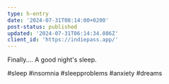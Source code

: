 ```yaml
---
type: h-entry
date: '2024-07-31T08:14:00+0200'
post-status: published
updated: '2024-07-31T06:14:34.086Z'
client_id: 'https://indiepass.app/'
---
```

Finally.... A good night's sleep.

#sleep #insomnia #sleepproblems #anxiety #dreams
